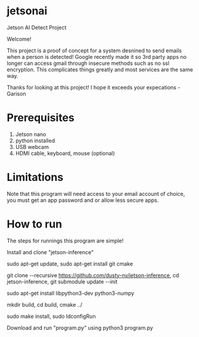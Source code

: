 # jetsonai
Jetson AI Detect Project

Welcome!

This project is a proof of concept for a system desnined to send emails when a person is detected! 
Google recently made it so 3rd party apps no longer can access gmail through insecure methods such as no ssl encryption. This complicates things greatly and most services are the same way.

Thanks for looking at this project! I hope it exceeds your expecations
-Garison

# Prerequisites

1. Jetson nano
2. python installed
3. USB webcam
4. HDMI cable, keyboard, mouse (optional)


# Limitations

Note that this program will need access to your email account of choice, you must get an app password and or allow less secure apps.

# How to run

The steps for runnings this program are simple!

Install and clone "jetson-inference"

sudo apt-get update,
sudo apt-get install git cmake

git clone --recursive https://github.com/dusty-nv/jetson-inference,
cd jetson-inference,
git submodule update --init


sudo apt-get install libpython3-dev python3-numpy

mkdir build,
cd build,
cmake ../

sudo make install,
sudo ldconfigRun

Download and run "program.py" using
python3 program.py
